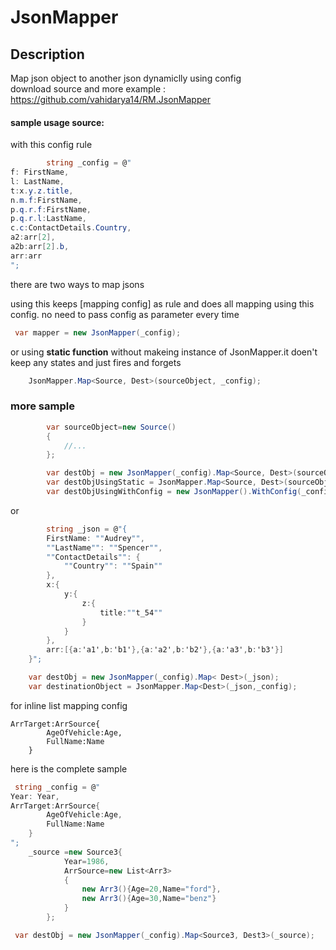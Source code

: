 # JsonMapper 

## Description
Map json object to another json dynamiclly using config  
download source and more example : https://github.com/vahidarya14/RM.JsonMapper

#### sample usage source:
with this config rule
```csharp
        string _config = @"
f: FirstName,
l: LastName,
t:x.y.z.title,
n.m.f:FirstName,
p.q.r.f:FirstName,
p.q.r.l:LastName,
c.c:ContactDetails.Country,
a2:arr[2],
a2b:arr[2].b,
arr:arr
";
```
there are two ways to map jsons

using this keeps [mapping config] as rule and does all  mapping using this config. no need to pass config as parameter every time
```csharp
 var mapper = new JsonMapper(_config);
```
or using **static function** without makeing instance of JsonMapper.it doen't keep any states and just fires and forgets
```csharp
    JsonMapper.Map<Source, Dest>(sourceObject, _config);
```

### more sample
```csharp
        var sourceObject=new Source()
        {
            //...
        };

        var destObj = new JsonMapper(_config).Map<Source, Dest>(sourceObject);
        var destObjUsingStatic = JsonMapper.Map<Source, Dest>(sourceObject, _config);
        var destObjUsingWithConfig = new JsonMapper().WithConfig(_config).Map<Source, Dest>(sourceObject);
```
or
```csharp
        string _json = @"{
        FirstName: ""Audrey"",
        ""LastName"": ""Spencer"",
        ""ContactDetails"": {
            ""Country"": ""Spain""
        },
        x:{
            y:{
                z:{
                    title:""t_54""
                }
            }
        },
        arr:[{a:'a1',b:'b1'},{a:'a2',b:'b2'},{a:'a3',b:'b3'}]
    }";

    var destObj = new JsonMapper(_config).Map< Dest>(_json);
    var destinationObject = JsonMapper.Map<Dest>(_json,_config);
```
for inline list mapping config
```
ArrTarget:ArrSource{
        AgeOfVehicle:Age,
        FullName:Name
    }
```

here is the complete sample
```csharp
 string _config = @"
Year: Year,
ArrTarget:ArrSource{
        AgeOfVehicle:Age,
        FullName:Name
    }
";
    _source =new Source3{
            Year=1986,
            ArrSource=new List<Arr3>
            {
                new Arr3(){Age=20,Name="ford"},
                new Arr3(){Age=30,Name="benz"}
            }
        };

 var destObj = new JsonMapper(_config).Map<Source3, Dest3>(_source);

```
